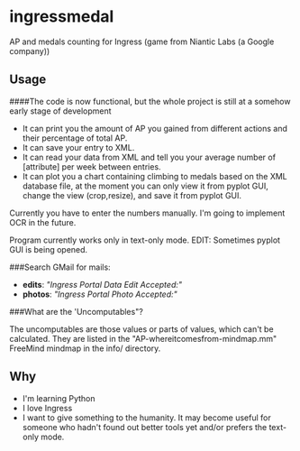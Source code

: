 ingressmedal
============

AP and medals counting for Ingress (game from Niantic Labs (a Google company))

Usage
---------

####The code is now functional, but the whole project is still at a somehow early stage of development

 * It can print you the amount of AP you gained from different actions and their percentage of total AP.
 * It can save your entry to XML.
 * It can read your data from XML and tell you your average number of [attribute] per week between entries.
 * It can plot you a chart containing climbing to medals based on the XML database file, at the moment you can only view it from pyplot GUI, change the view (crop,resize), and save it from pyplot GUI.

Currently you have to enter the numbers manually. I'm going to implement OCR in the future.

Program currently works only in text-only mode.
EDIT: Sometimes pyplot GUI is being opened.

###Search GMail for mails:
 * **edits**: *"Ingress Portal Data Edit Accepted:"*
 * **photos**: *"Ingress Portal Photo Accepted:"*
 
###What are the 'Uncomputables"?

The uncomputables are those values or parts of values, which can't be calculated. They are listed in the "AP-whereitcomesfrom-mindmap.mm" FreeMind mindmap in the info/ directory.

Why
---------

 * I'm learning Python
 * I love Ingress
 * I want to give something to the humanity. It may become useful for someone who hadn't found out better tools yet and/or prefers the text-only mode.
